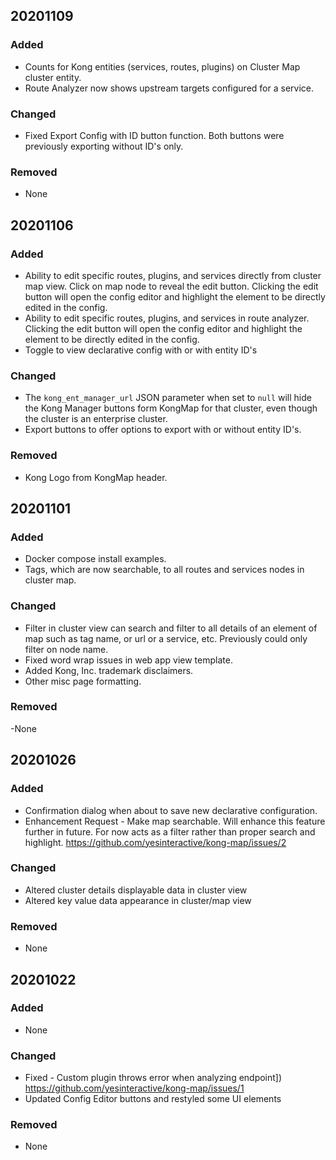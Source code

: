 ## 20201109
### Added
- Counts for Kong entities (services, routes, plugins) on Cluster Map cluster entity.
- Route Analyzer now shows upstream targets configured for a service.
### Changed
- Fixed Export Config with ID button function. Both buttons were previously exporting without ID's only.
### Removed
- None


## 20201106
### Added
- Ability to edit specific routes, plugins, and services directly from cluster map view. Click on map node
to reveal the edit button. Clicking the edit button will open the config editor and highlight the element to be directly edited in the config.
- Ability to edit specific routes, plugins, and services in route analyzer. Clicking the edit button
will open the config editor and highlight the element to be directly edited in the config.
- Toggle to view declarative config with or with entity ID's
### Changed
- The `kong_ent_manager_url` JSON parameter when set to `null` will hide the Kong Manager buttons
form KongMap for that cluster, even though the cluster is an enterprise cluster.
- Export buttons to offer options to export with or without entity ID's.
### Removed
- Kong Logo from KongMap header.


## 20201101
### Added
- Docker compose install examples.
- Tags, which are now searchable, to all routes and services nodes in cluster map.
### Changed
- Filter in cluster view can search and filter to all details of an element of map such as tag name, or url or a service, etc. Previously could only filter on node name.
- Fixed word wrap issues in web app view template. 
- Added Kong, Inc. trademark disclaimers.
- Other misc page formatting.
### Removed
-None


## 20201026
### Added
- Confirmation dialog when about to save new declarative configuration.
- Enhancement Request - Make map searchable. Will enhance this feature further in future. For now acts as a filter rather than proper search and highlight.  https://github.com/yesinteractive/kong-map/issues/2 

### Changed
- Altered cluster details displayable data in cluster view
- Altered key value data appearance in cluster/map view

### Removed
- None


## 20201022
### Added
- None

### Changed
- Fixed - Custom plugin throws error when analyzing endpoint]) https://github.com/yesinteractive/kong-map/issues/1
- Updated Config Editor buttons and restyled some UI elements

### Removed
- None
